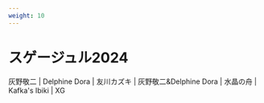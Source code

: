 ```yaml
---
weight: 10
---
```


# スゲージュル2024

灰野敬二 | Delphine Dora | 友川カズキ | 灰野敬二&Delphine Dora | 水晶の舟 | Kafka's Ibiki | XG

